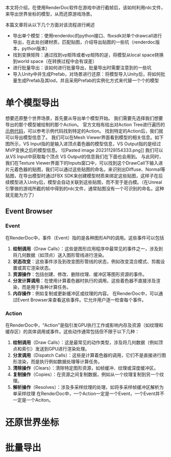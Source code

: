本文将介绍，在使用RenderDoc软件在游戏中进行截帧后，该如何利用rdc文件，来导出世界坐标的模型，从而还原游戏场景。

本篇文章将从以下几个方面对该流程进行阐述
- 导出单个模型：使用renderdoc的python接口、fbxsdk对单个drawcall进行导出，在此处创建材质，匹配贴图，介绍导出贴图的一些坑（renderdoc版本，python版本）
- 找到变换矩阵：通过找到vp矩阵或者vp矩阵的逆，将模型从local space转换到world space（在转换过程中会有误差）
- 进行批量导出：该如何进行批量导出，批量导出时需要注意到的一些坑
- 导入Unity中并生成Prefab，对场景进行还原：将模型导入Unity后，将如何批量生成Prefab及其lod，并且采用Prefab的实例化方式来代替一个个的模型

# 单个模型导出
想要还原整个世界场景，首先要从导出单个模型开始。
我们需要先选择我们想要导出的那个模型被绘制的那个Action。
官方文档有给出对Action Tree进行遍历的[示例代码](https://renderdoc.org/docs/python_api/examples/renderdoc/iter_actions.html)，可以参考示例代码找到特定的Action。
找到特定的Action后，我们就可以导出模型信息了。
我们可以在Mesh Viewer界面看到模型的相关信息。如下图所示，VS Input指的是输入进顶点着色器的模型信息，VS Output指的是经过MVP变换之后的模型信息。
![[Pasted image 20231128154333.png]]
我们可以从VS Input中获取每个顶点
VS Output的信息我们在下面也会用到。
与此同时，我们在Texture Viewer界面下的Inputs窗口中，可以找到这个DrawCall下输入进片元着色器的贴图，我们可以通过这些贴图的命名，来识别出Diffuse、Normal等贴图，在导出模型时通过FBX SDK来创建模型材质来绑定这些贴图，这样子在后续模型进入Unity后，模型会自动关联到这些贴图，而不至于是白模。（在Unreal引擎做的游戏所截的帧中得到的rdc文件，通常贴图没有一个可识别的命名，这种就无能为力了）
## Event Browser

### Event
在RenderDoc中，事件（Event）指的是各种图形API的调用。这些事件可以包括
1. **绘制调用**（Draw Calls）：这些是图形应用程序中最常见的事件之一，涉及到将几何数据（如顶点）送入图形管线进行渲染。
2. **状态改变**：这些事件涉及到改变图形管线的状态，例如改变混合模式、剪裁设置或其它渲染状态。
3. **资源操作**：包括创建、修改、删除纹理、缓冲区等图形资源的事件。
4. **分发计算调用**：在使用计算着色器时执行的调用，这些着色器不直接涉及渲染，而是用于各种计算任务。
5. **内存操作**：例如复制或更新缓冲区或纹理的内容。
在RenderDoc中，可以通过Event Browser来查看这些事件。它允许用户逐一检查每个事件。
### Action
在RenderDoc中，“Action"是指引发GPU执行工作或影响内存及资源（如纹理和缓存区）的具体调用或事件。这些动作通常包括但不限于以下几种：
1. **绘制调用**（Draw Calls）：这是最常见的动作类型，涉及将几何数据（例如顶点和索引）发送到GPU进行渲染处理。
2. **分发调用**（Dispatch Calls）：这些是计算着色器的调用，它们不是直接进行图形渲染，而是执行例如数据处理等计算任务。
3. **清除操作**（Clears）：清除特定图形资源，如帧缓冲、纹理或深度缓冲区。
4. **复制操作**（Copies）：在资源之间复制数据，例如从一个纹理复制到另一个纹理。
5. **解析操作**（Resolves）：涉及多采样纹理的处理，如将多采样帧缓冲区解析为单采样纹理
在RenderDoc中，一个Action一定是一个Event，一个Event并不一定是一个Aciton。

# 还原世界坐标

# 批量导出
